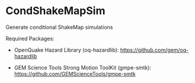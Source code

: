 # CondShakeMapSim
Generate conditional ShakeMap simulations

Required Packages:
- OpenQuake Hazard Library (oq-hazardlib): https://github.com/gem/oq-hazardlib

- GEM Science Tools Strong Motion ToolKit (gmpe-smtk): https://github.com/GEMScienceTools/gmpe-smtk
